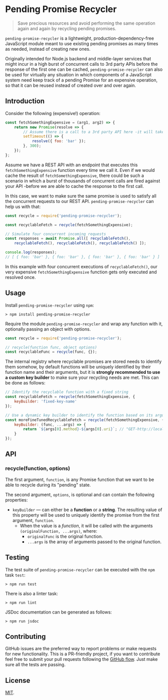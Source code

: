 # Pending Promise Recycler

> Save precious resources and avoid performing the same operation again and again by recycling pending promises.

`pending-promise-recycler` is a lightweight, production-dependency-free JavaScript module meant to use existing pending
promises as many times as needed, instead of creating new ones.

Originally intended for Node.js backend and middle-layer services that might incur in a high burst of concurrent calls
to 3rd party APIs before the response of the first one can be cached, `pending-promise-recycler` can also be used for
virtually any situation in which components of a JavaScript system need keep track of a pending Promise for an expensive
operation, so that it can be reused instead of created over and over again.   

## Introduction

Consider the following (expensive!) operation:

```javascript
const fetchSomethingExpensive = (arg1, arg2) => {
    return new Promise(resolve => {
        // Assume there is a call to a 3rd party API here -it will take ~300 ms. to respond
        setTimeout(() => {
            resolve({ foo: 'bar' });
        }, 300);
    });
};
```

Assume we have a REST API with an endpoint that executes this `fetchSomethingExpensive` function every time we call it.
Even if we would cache the result of `fetchSomethingExpensive`, there could be such a scenario in which a burst of
thousands of concurrent calls are fired against your API -before we are able to cache the response to the first call.

In this case, we want to make sure the same promise is used to satisfy all the concurrent requests to our REST API.
`pending-promise-recycler` can help us with that:

```javascript
const recycle = require('pending-promise-recycler');

const recyclableFetch = recycle(fetchSomethingExpensive);

// Simulate four concurrent incoming requests
const responses = await Promise.all([ recyclableFetch(), 
    recyclableFetch(), recyclableFetch(), recyclableFetch() ]);

console.log(responses);
// [ { foo: 'bar' }, { foo: 'bar' }, { foo: 'bar' }, { foo: 'bar' } ]
```

In this example with four concurrent executions of `recyclableFetch()`, our very expensive `fetchSomethingExpensive`
function gets only executed and resolved once.  

## Usage

Install `pending-promise-recycler` using `npm`:

```
> npm install pending-promise-recycler
```

Require the module `pending-promise-recycler` and wrap any function with it, optionally passing an object with 
options.

```javascript
const recycle = require('pending-promise-recycler');

// recycle(function func, object options)
const recyclableFunc = recycle(func, {});
``` 

The internal registry where recyclable promises are stored needs to identify them somehow, by default functions will
be uniquely identified by their function name and their arguments, but it is **strongly recommended to use a custom
key builder** to make sure your recycling needs are met. This can be done as follows: 

```javascript
// Identify the recyclable function with a fixed string
const recyclableFetch = recycle(fetchSomethingExpensive, {
    keyBuilder: 'fixed-key-name'
});

// Use a dynamic key builder to identify the function based on its arguments 
const moreFineTunedRecyclableFetch = recycle(fetchSomethingExpensive, {
    keyBuilder: (func, ...args) => {
        return `${args[0].method}-${args[0].uri}`; // "GET-http://localhost:8080/something/expensive"
    }
});
``` 

## API

### recycle(function, options)

The first argument, `function`, is any Promise function that we want to be able to recycle during its "pending" state.

The second argument, `options`, is optional and can contain the following properties:

* `keyBuilder` &mdash; can either be a **function** or a **string**. The resulting value of this property will be used
to uniquely identify the promise from the first argument, `function`.
    * When the value is a *function*, it will be called with the arguments `(originalFunction, ...args)`, where:   
        * `originalFunc` is the original function.
        * `...args` is the array of arguments passed to the original function.

## Testing

The test suite of `pending-promise-recycler` can be executed with the `npm` task `test`:

```
> npm run test
```

There is also a linter task:

```
> npm run lint
```

JSDoc documentation can be generated as follows:

```
> npm run jsdoc
```

## Contributing

GitHub issues are the preferred way to report problems or make requests for new functionality. This is a PR-friendly
project, if you want to contribute feel free to submit your pull requests following the 
[GitHub flow](https://guides.github.com/introduction/flow/index.html). Just make sure all the tests are passing.

## License

[MIT](./LICENSE).

